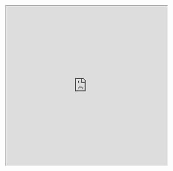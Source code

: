 <iframe
    src="https://mozilla.github.io/pdf.js/web/viewer.html?file=https://raw.githubusercontent.com/fortierq/cours/main/sql/cours/2_join/join.pdf#zoom=page-fit&pagemode=none"
    height=500 width=100% allowfullscreen></iframe>